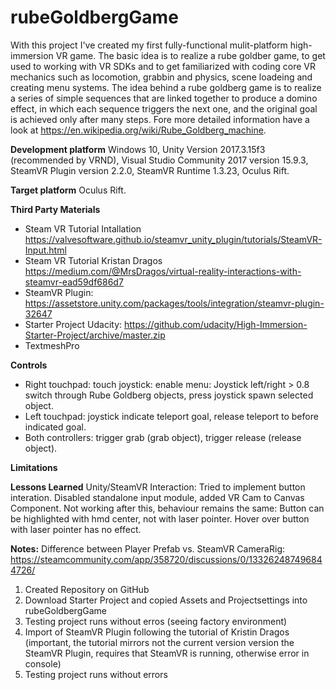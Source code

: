 # rubeGoldbergGame

With this project I've created my first fully-functional mulit-platform high-immersion VR game. 
The basic idea is to realize a rube goldber game, to get used to working with VR SDKs and to get familiarized with coding
core VR mechanics such as locomotion, grabbin and physics, scene loadeing and creating menu systems.
The idea behind a rube goldberg game is to realize a series of simple sequences that are linked together to produce a domino effect, in which each sequence triggers the next one, 
and the original goal is achieved only after many steps.
Fore more detailed information have a look at https://en.wikipedia.org/wiki/Rube_Goldberg_machine.


**Development platform** Windows 10, Unity Version 2017.3.15f3 (recommended by VRND), 
Visual Studio Community 2017 version 15.9.3, SteamVR Plugin version 2.2.0, SteamVR Runtime 1.3.23, Oculus Rift.

**Target platform** Oculus Rift. 

**Third Party Materials**
- Steam VR  Tutorial Intallation https://valvesoftware.github.io/steamvr_unity_plugin/tutorials/SteamVR-Input.html
- Steam VR Tutorial Kristan Dragos https://medium.com/@MrsDragos/virtual-reality-interactions-with-steamvr-ead59df686d7
- SteamVR Plugin: https://assetstore.unity.com/packages/tools/integration/steamvr-plugin-32647
- Starter Project Udacity: https://github.com/udacity/High-Immersion-Starter-Project/archive/master.zip
- TextmeshPro

**Controls**
- Right touchpad: touch joystick: enable menu: Joystick left/right > 0.8 switch through Rube Goldberg objects, press joystick spawn selected object.
- Left touchpad: joystick indicate teleport goal, release teleport to before indicated goal. 
- Both controllers: trigger grab (grab object), trigger release (release object).

**Limitations**

**Lessons Learned**
Unity/SteamVR Interaction: Tried to implement button interation. Disabled standalone input module, added VR Cam to Canvas Component. Not working after this, behaviour remains the same: 
Button can be highlighted with hmd center, not with laser pointer. Hover over button with laser pointer has no effect.

**Notes:** 
Difference between Player Prefab vs. SteamVR CameraRig: https://steamcommunity.com/app/358720/discussions/0/133262487496844726/

1) Created Repository on GitHub
2) Download Starter Project and copied Assets and Projectsettings into rubeGoldbergGame
3) Testing project runs without erros (seeing factory environment)
4) Import of SteamVR Plugin following the tutorial of Kristin Dragos (important, the tutorial mirrors not the current version version the SteamVR Plugin, requires that SteamVR is running, otherwise error in console)
5) Testing project runs without errors
